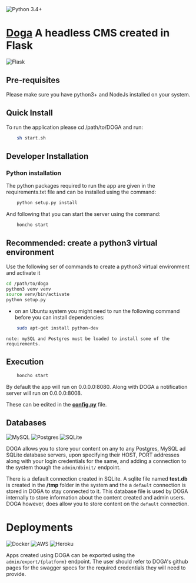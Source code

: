 ﻿<img alt="Python 3.4+" src="https://img.shields.io/badge/Python-3.4%2B-blue"/>

# [Doga](https://plotlabs.github.io/doga/) A headless CMS created in Flask

<img alt="Flask" src="https://img.shields.io/badge/flask%20-%23000.svg?&style=for-the-badge&logo=flask&logoColor=white"/>

## Pre-requisites

Please make sure you have python3+ and NodeJs installed on your system.

## Quick Install

To run the application please cd /path/to/DOGA and run:

```bash
    sh start.sh
```

## Developer Installation

### Python installation

The python packages required to run the app are given in the requirements.txt
file and can be installed using the command:

```bash
    python setup.py install
```

And following that you can start the server using the command:

```bash
    honcho start
```

## Recommended: create a python3 virtual environment

Use the following ser of commands to create a python3 virtual environment and
activate it

```bash
cd /path/to/doga
python3 venv venv
source venv/bin/activate
python setup.py
```

- on an Ubuntu system you might need to run the following command before you
  can install dependencies:

```bash
	sudo apt-get install python-dev
```

`note: mySQL and Postgres must be loaded to install some of the requirements.`

## Execution

```bash
    honcho start
```

By default the app will run on 0.0.0.0:8080.
Along with DOGA a notification server will run on 0.0.0.0:8008.

These can be edited in the **[config.py](config.py)** file.

## Databases

<img alt="MySQL" src="https://img.shields.io/badge/mysql-%2300f.svg?&style=for-the-badge&logo=mysql&logoColor=white"/>
<img alt="Postgres" src ="https://img.shields.io/badge/postgres-%23316192.svg?&style=for-the-badge&logo=postgresql&logoColor=white"/>
<img alt="SQLite" src ="https://img.shields.io/badge/sqlite-%2307405e.svg?&style=for-the-badge&logo=sqlite&logoColor=white"/>

DOGA allows you to store your content on any to any Postgres, MySQL ad SQLite
database servers, upon specifying their HOST, PORT addresses along with your
login credentials for the same, and adding a connection to the system though
the `admin/dbinit/` endpoint.

There is a default connection created in SQLite. A sqlite file named
**test.db** is created in the **/tmp** folder in the system and the a `default`
connection is stored in DOGA to stay connected to it. This database file is
used by DOGA internally to store information about the content created and
admin users. DOGA however, does allow you to store content on the `default`
connection.

# Deployments

<img alt="Docker" src="https://img.shields.io/badge/docker%20-%230db7ed.svg?&style=for-the-badge&logo=docker&logoColor=white"/>
<img alt="AWS" src="https://img.shields.io/badge/AWS%20-%23FF9900.svg?&style=for-the-badge&logo=amazon-aws&logoColor=white"/>
<img alt="Heroku" src="https://img.shields.io/badge/heroku%20-%23430098.svg?&style=for-the-badge&logo=heroku&logoColor=white"/>

Apps created using DOGA can be exported using the `admin/export/{platform}`
endpoint. The user should refer to DOGA's github pages for the swagger specs
for the required credentials they will need to provide.
